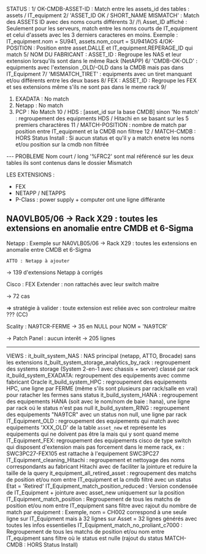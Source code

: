 STATUS :
1/ OK-CMDB-ASSET-ID : Match entre les assets_id des tables : assets / IT_equipment
2/ 'ASSET_ID OK / SHORT_NAME MISMATCH' : Match des ASSETS ID avec des noms courts différents
3/ /!\ Asset_ID affiché : Seulement pour les serveurs, match entre les noms courts de IT_equipment et celui 
d'assets avec les 3 derniers caracteres en moins. Exemple : IT_equipment.nom = SU941, assets.nom_court = SU941AOS
4/OK-POSITION : Position entre asset.DALLE et IT_equipment.REPERAGE_ID qui match
5/ NOM DU FABRICANT : ASSET_ID : Regroupe les NAS et leur extension lorsqu'ils sont dans le même Rack (NetAPP)
6/ 'CMDB-OK-OLD' : equipments avec l'extension _OLD/-OLD dans la CMDB mais pas dans IT_Equipment
7/ 'MISMATCH_TIRET' : equipments avec un tiret manquant et/ou différents entre les deux bases
8/ FEX : ASSET_ID : Regroupe les FEX et ses extensions même s'ils ne sont pas dans le meme rack
 9/
  1. EXADATA : No match 
  2. Netapp : No match
  3. PCP : No Match
10 / HDS : [asset_id sur la base CMDB] sinon 'No match' : regroupement des equipments HDS / Hitachi en se basant sur les 5 premiers charactères 
11 / MATCH-POSITION : nombre de match par position entre IT_equipment et la CMDB non filtree
12 / MATCH-CMDB : HORS Status Install : Si aucun status et qu'il y a match enetre les noms et/ou position sur la cmdb non filtrée


--- PROBLEME
Nom court / long '%FRC2' sont mal référencé sur les deux tables ils sont contenus dans le dossier Mismatch

LES EXTENSIONS :
- FEX
- NETAPP / NETAPPS 
- P-Class : power supply + computer ont une ligne différante

NA0VLB05/06 -> Rack X29 : toutes les extensions en anomalie entre CMDB et 6-Sigma
---------------------
Netapp :  Exemple sur NA0VLB05/06 -> Rack X29 : toutes les extensions en anomalie entre CMDB et 6-Sigma

    ATTO : Netapp à ajouter

  -> 139 d'extensions Netapp à corrigés

Cisco : FEX Extender : non rattachés avec leur switch maitre

  -> 72 cas 

  => stratégie à valider : toute extension est reliée avec son controleur maitre ??? (CC)


Scality : NA9TCR-FERME -> 35 en NULL pour NOM = 'NA9TCR'

  


  -> Patch Panel : aucun interêt -> 205 lignes


-------
VIEWS :
it_built_system_NAS : NAS principal (netapp, ATTO, Brocade) sans les extensions
it_built_system_storage_analytics_by_rack : regroupement des systems storage (System 2-en-1 avec chassis + server) classé par rack
it_build_system_EXADATA: regroupement des equipements avec comme fabricant Oracle
it_build_system_HPC : regroupement des equipements HPC, une ligne par FERME (même s'ils sont plusieurs par rack/salle en vrai) pour ratacher les fermes sans status 
it_build_system_HANA : regroupement des equipements HANA (soit avec le nom/nom de baie : hana), une ligne par rack oú le status n'est pas null
it_build_system_RING : regroupement des equipements "NA9TCR" avec un status non null, une ligne par rack
IT_Equipment_OLD : regroupement des equipements qui match avec equipements 'XXX_OLD' de la table `asset_new` et représente les equipements qui ne doivent pas être la mais qui y sont quand meme
IT_Equipment_FEX: regroupement des equipements cisco de type switch qui disposent d'extension mais pas forcement dans le meme rack, ex : SWC3PC27-FEX105 est rattache à l'equipement SWC3PC27
IT_Equipment_cleaning_Hitachi : regroupement et nettoyage des noms correspondants au fabricant Hitachi avec de faciliter la jointure et reduire la taille de la query 
it_equipment_all_retired_asset : regroupement des matchs de position et/ou nom entre IT_equipment et la cmdb filtré avec un status Etat = 'Retired'
IT_Equipment_match_position_reduced : Version condensée de IT_Equipment + jointure avec asset_new uniquement sur la position
IT_Equipment_match_position : Regroupement de tous les matchs de position et/ou nom entre IT_equipment sans filtre avec rajout du nombre de match par equipment : Exemple, nom = CH002 correspond à une seule ligne sur IT_Equipment mais à 32 lignes sur Asset = 32 lignes générés avec toutes les infos essentielles
IT_Equipment_match_no_proliant_c7000 : Regroupement de tous les matchs de position et/ou nom entre IT_equipment sans filtre où le status est nulle (rajout du status MATCH-CMDB : HORS Status Install)